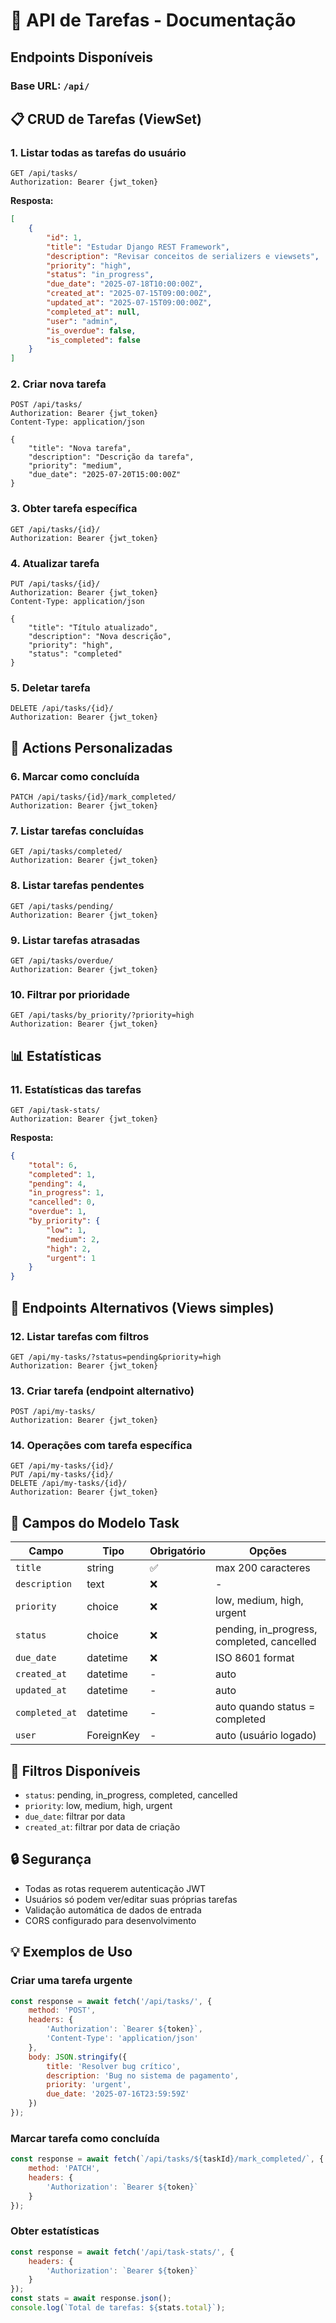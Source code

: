 # 📝 API de Tarefas - Documentação

## Endpoints Disponíveis

### Base URL: `/api/`

## 📋 CRUD de Tarefas (ViewSet)

### 1. Listar todas as tarefas do usuário
```http
GET /api/tasks/
Authorization: Bearer {jwt_token}
```

**Resposta:**
```json
[
    {
        "id": 1,
        "title": "Estudar Django REST Framework",
        "description": "Revisar conceitos de serializers e viewsets",
        "priority": "high",
        "status": "in_progress",
        "due_date": "2025-07-18T10:00:00Z",
        "created_at": "2025-07-15T09:00:00Z",
        "updated_at": "2025-07-15T09:00:00Z",
        "completed_at": null,
        "user": "admin",
        "is_overdue": false,
        "is_completed": false
    }
]
```

### 2. Criar nova tarefa
```http
POST /api/tasks/
Authorization: Bearer {jwt_token}
Content-Type: application/json

{
    "title": "Nova tarefa",
    "description": "Descrição da tarefa",
    "priority": "medium",
    "due_date": "2025-07-20T15:00:00Z"
}
```

### 3. Obter tarefa específica
```http
GET /api/tasks/{id}/
Authorization: Bearer {jwt_token}
```

### 4. Atualizar tarefa
```http
PUT /api/tasks/{id}/
Authorization: Bearer {jwt_token}
Content-Type: application/json

{
    "title": "Título atualizado",
    "description": "Nova descrição",
    "priority": "high",
    "status": "completed"
}
```

### 5. Deletar tarefa
```http
DELETE /api/tasks/{id}/
Authorization: Bearer {jwt_token}
```

## 🎯 Actions Personalizadas

### 6. Marcar como concluída
```http
PATCH /api/tasks/{id}/mark_completed/
Authorization: Bearer {jwt_token}
```

### 7. Listar tarefas concluídas
```http
GET /api/tasks/completed/
Authorization: Bearer {jwt_token}
```

### 8. Listar tarefas pendentes
```http
GET /api/tasks/pending/
Authorization: Bearer {jwt_token}
```

### 9. Listar tarefas atrasadas
```http
GET /api/tasks/overdue/
Authorization: Bearer {jwt_token}
```

### 10. Filtrar por prioridade
```http
GET /api/tasks/by_priority/?priority=high
Authorization: Bearer {jwt_token}
```

## 📊 Estatísticas

### 11. Estatísticas das tarefas
```http
GET /api/task-stats/
Authorization: Bearer {jwt_token}
```

**Resposta:**
```json
{
    "total": 6,
    "completed": 1,
    "pending": 4,
    "in_progress": 1,
    "cancelled": 0,
    "overdue": 1,
    "by_priority": {
        "low": 1,
        "medium": 2,
        "high": 2,
        "urgent": 1
    }
}
```

## 🔧 Endpoints Alternativos (Views simples)

### 12. Listar tarefas com filtros
```http
GET /api/my-tasks/?status=pending&priority=high
Authorization: Bearer {jwt_token}
```

### 13. Criar tarefa (endpoint alternativo)
```http
POST /api/my-tasks/
Authorization: Bearer {jwt_token}
```

### 14. Operações com tarefa específica
```http
GET /api/my-tasks/{id}/
PUT /api/my-tasks/{id}/
DELETE /api/my-tasks/{id}/
Authorization: Bearer {jwt_token}
```

## 📝 Campos do Modelo Task

| Campo | Tipo | Obrigatório | Opções |
|-------|------|-------------|---------|
| `title` | string | ✅ | max 200 caracteres |
| `description` | text | ❌ | - |
| `priority` | choice | ❌ | low, medium, high, urgent |
| `status` | choice | ❌ | pending, in_progress, completed, cancelled |
| `due_date` | datetime | ❌ | ISO 8601 format |
| `created_at` | datetime | - | auto |
| `updated_at` | datetime | - | auto |
| `completed_at` | datetime | - | auto quando status = completed |
| `user` | ForeignKey | - | auto (usuário logado) |

## 🎨 Filtros Disponíveis

- `status`: pending, in_progress, completed, cancelled
- `priority`: low, medium, high, urgent
- `due_date`: filtrar por data
- `created_at`: filtrar por data de criação

## 🔒 Segurança

- Todas as rotas requerem autenticação JWT
- Usuários só podem ver/editar suas próprias tarefas
- Validação automática de dados de entrada
- CORS configurado para desenvolvimento

## 💡 Exemplos de Uso

### Criar uma tarefa urgente
```javascript
const response = await fetch('/api/tasks/', {
    method: 'POST',
    headers: {
        'Authorization': `Bearer ${token}`,
        'Content-Type': 'application/json'
    },
    body: JSON.stringify({
        title: 'Resolver bug crítico',
        description: 'Bug no sistema de pagamento',
        priority: 'urgent',
        due_date: '2025-07-16T23:59:59Z'
    })
});
```

### Marcar tarefa como concluída
```javascript
const response = await fetch(`/api/tasks/${taskId}/mark_completed/`, {
    method: 'PATCH',
    headers: {
        'Authorization': `Bearer ${token}`
    }
});
```

### Obter estatísticas
```javascript
const response = await fetch('/api/task-stats/', {
    headers: {
        'Authorization': `Bearer ${token}`
    }
});
const stats = await response.json();
console.log(`Total de tarefas: ${stats.total}`);
```
